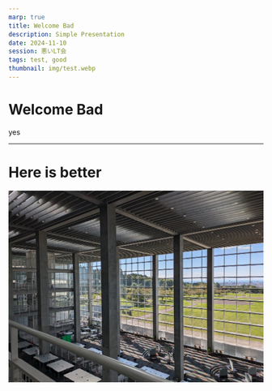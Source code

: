 ```yaml
---
marp: true
title: Welcome Bad
description: Simple Presentation
date: 2024-11-10
session: 悪いLT会
tags: test, good
thumbnail: img/test.webp
---
```


# Welcome Bad

yes

---

# Here is better

![bg right:40%](img/test.webp)
